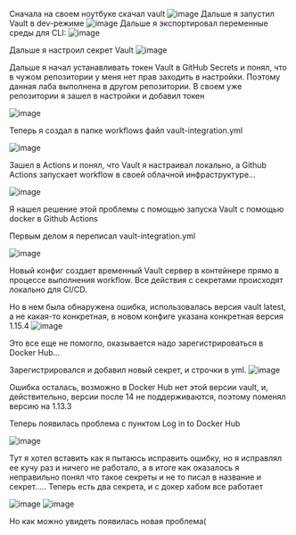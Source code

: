 Сначала на своем ноутбуке скачал vault
![image](screens/1.png)
Дальше я запустил Vault в dev-режиме
![image](screens/2.png)
Дальше я экспортировал переменные среды для CLI:
![image](screens/3.png)

Дальше я настроил секрет Vault
![image](screens/4.png)


Дальше я начал устанавливать токен Vault в GitHub Secrets и понял, что в чужом репозитории у меня нет прав заходить в настройки. Поэтому данная лаба выполнена в другом репозитории.
В своем уже репозитории я зашел в настройки и добавил токен

![image](screens/5.png)

Теперь я создал в папке workflows файл vault-integration.yml

![image](screens/6.png)

Зашел в Actions и понял, что Vault я настраивал локально, а Github Actions запускает workflow в своей облачной инфраструктуре...

![image](screens/7.png)

Я нашел решение этой проблемы с помощью запуска Vault с помощью docker в Github Actions

Первым делом я переписал vault-integration.yml

![image](screens/8.png)

Новый конфиг создает временный Vault сервер в контейнере прямо в процессе выполнения workflow. Все действия с секретами происходят локально для CI/CD.

Но в нем была обнаружена ошибка, использовалась версия vault latest, а не какая-то конкретная, в новом конфиге указана конкретная версия 1.15.4
![image](screens/9.png)

Это все еще не помогло, оказывается надо зарегистрироваться в Docker Hub...

Зарегистрировался и добавил новый секрет, и строчки в yml.
![image](screens/10.png)

Ошибка осталась, возможно в Docker Hub нет этой версии vault, и, действительно, версии после 14 не поддерживаются, поэтому поменял версию на 1.13.3

Теперь появилась проблема с пунктом Log in to Docker Hub

![image](screens/11.png)


Тут я хотел вставить как я пытаюсь исправить ошибку, но я исправлял ее кучу раз и ничего не работало, а в итоге как оказалось я неправильно понял что такое секреты и не то писал в название и секрет.....
Теперь есть два секрета, и с докер хабом все работает

![image](screens/12.png)
![image](screens/13.png)

Но как можно увидеть появилась новая проблема(

